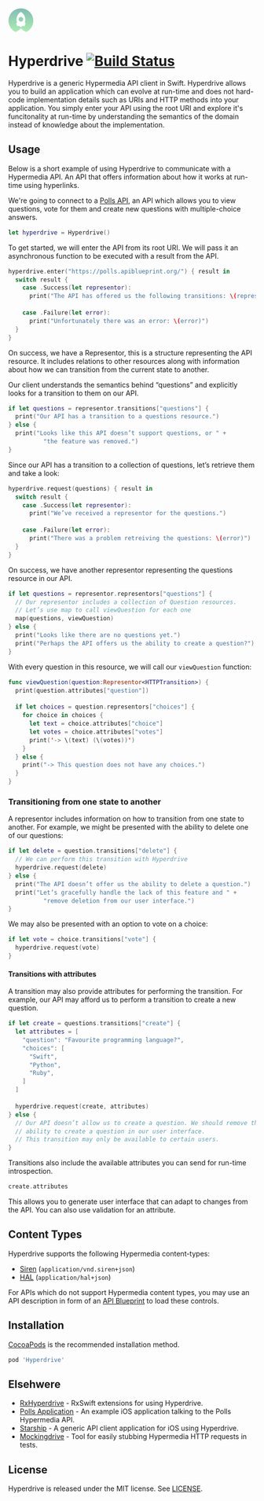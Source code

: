 <img src="Hyperdrive.png" width=51 height=49 alt="Hyperdrive Logo" />

# Hyperdrive [![Build Status](https://travis-ci.org/the-hypermedia-project/Hyperdrive.svg?branch=master)](https://travis-ci.org/the-hypermedia-project/Hyperdrive)

Hyperdrive is a generic Hypermedia API client in Swift. Hyperdrive allows
you to build an application which can evolve at run-time and does not
hard-code implementation details such as URIs and HTTP methods into your
application. You simply enter your API using the root URI and explore it's
funcitonality at run-time by understanding the semantics of the domain
instead of knowledge about the implementation.

## Usage

Below is a short example of using Hyperdrive to communicate with a Hypermedia API.
An API that offers information about how it works at run-time using hyperlinks.

We're going to connect to a [Polls API](https://github.com/apiaryio/polls-api),
an API which allows you to view questions, vote for them and create new
questions with multiple-choice answers.

```swift
let hyperdrive = Hyperdrive()
```

To get started, we will enter the API from its root URI. We will pass it an
asynchronous function to be executed with a result from the API.

```swift
hyperdrive.enter("https://polls.apiblueprint.org/") { result in
  switch result {
    case .Success(let representor):
      print("The API has offered us the following transitions: \(representor.transitions)")

    case .Failure(let error):
      print("Unfortunately there was an error: \(error)")
  }
}
```

On success, we have a Representor, this is a structure representing the API
resource. It includes relations to other resources along with information
about how we can transition from the current state to another.

Our client understands the semantics behind “questions” and explicitly
looks for a transition to them on our API.

```swift
if let questions = representor.transitions["questions"] {
  print("Our API has a transition to a questions resource.")
} else {
  print("Looks like this API doesn’t support questions, or " +
          "the feature was removed.")
}
```

Since our API has a transition to a collection of questions, let’s retrieve
them and take a look:

```swift
hyperdrive.request(questions) { result in
  switch result {
    case .Success(let representor):
      print("We’ve received a representor for the questions.")

    case .Failure(let error):
      print("There was a problem retreiving the questions: \(error)")
  }
}
```

On success, we have another representor representing the questions resource in
our API.

```swift
if let questions = representor.representors["questions"] {
  // Our representor includes a collection of Question resources.
  // Let’s use map to call viewQuestion for each one
  map(questions, viewQuestion)
} else {
  print("Looks like there are no questions yet.")
  print("Perhaps the API offers us the ability to create a question?")
}
```

With every question in this resource, we will call our `viewQuestion` function:

```swift
func viewQuestion(question:Representor<HTTPTransition>) {
  print(question.attributes["question"])

  if let choices = question.representors["choices"] {
    for choice in choices {
      let text = choice.attributes["choice"]
      let votes = choice.attributes["votes"]
      print('-> \(text) (\(votes))')
    }
  } else {
    print("-> This question does not have any choices.")
  }
}
```

### Transitioning from one state to another

A representor includes information on how to transition from one state to
another. For example, we might be presented with the ability to delete
one of our questions:

```swift
if let delete = question.transitions["delete"] {
  // We can perform this transition with Hyperdrive
  hyperdrive.request(delete)
} else {
  print("The API doesn’t offer us the ability to delete a question.")
  print("Let’s gracefully handle the lack of this feature and " +
          "remove deletion from our user interface.")
}
```

We may also be presented with an option to vote on a choice:

```swift
if let vote = choice.transitions["vote"] {
  hyperdrive.request(vote)
}
```

#### Transitions with attributes

A transition may also provide attributes for performing the transition. For
example, our API may afford us to perform a transition to create a new
question.

```swift
if let create = questions.transitions["create"] {
  let attributes = [
    "question": "Favourite programming language?",
    "choices": [
      "Swift",
      "Python",
      "Ruby",
    ]
  ]

  hyperdrive.request(create, attributes)
} else {
  // Our API doesn’t allow us to create a question. We should remove the
  // ability to create a question in our user interface.
  // This transition may only be available to certain users.
}
```

Transitions also include the available attributes you can send for run-time
introspection.

```swift
create.attributes
```

This allows you to generate user interface that can adapt to changes from the
API. You can also use validation for an attribute.

## Content Types

Hyperdrive supports the following Hypermedia content-types:

- [Siren](https://github.com/kevinswiber/siren) (`application/vnd.siren+json`)
- [HAL](http://stateless.co/hal_specification.html) (`application/hal+json`)

For APIs which do not support Hypermedia content types, you may use an API
description in form of an [API Blueprint](Blueprint.md) to load these controls.

## Installation

[CocoaPods](http://cocoapods.org/) is the recommended installation method.

```ruby
pod 'Hyperdrive'
```

## Elsehwere

- [RxHyperdrive](https://github.com/kylef/RxHyperdrive) - RxSwift extensions for using Hyperdrive.
- [Polls Application](https://github.com/apiaryio/polls-app) - An example iOS application talking to the Polls Hypermedia API.
- [Starship](https://github.com/kylef/Starship) - A generic API client application for iOS using Hyperdrive.
- [Mockingdrive](http://github.com/kylef/Mockingdrive) - Tool for easily stubbing Hypermedia HTTP requests in tests.

## License

Hyperdrive is released under the MIT license. See [LICENSE](LICENSE).

